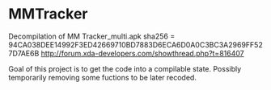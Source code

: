 # MMTracker
Decompilation of MM Tracker_multi.apk 
sha256 = 94CA038DEE14992F3ED42669710BD7883D6ECA6D0A0C3BC3A2969FF527D7AE6B 
http://forum.xda-developers.com/showthread.php?t=816407

Goal of this project is to get the code into a compilable state. 
Possibly temporarily removing some fuctions to be later recoded.
